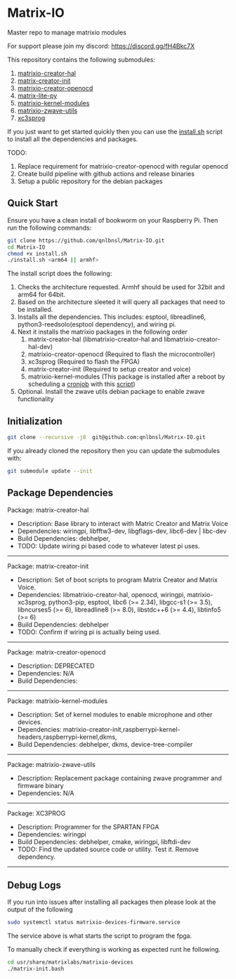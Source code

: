 # Matrix-IO

Master repo to manage matrixio modules

For support please join my discord: https://discord.gg/fH4Bkc7X

This repository contains the following submodules:

1. [matrixio-creator-hal](https://github.com/qnlbnsl/matrixio-creator-hal)
2. [matrix-creator-init](https://github.com/qnlbnsl/matrix-creator-init)
3. [matrixio-creator-openocd](https://github.com/qnlbnsl/matrix-creator-openocd)
4. [matrix-lite-py](https://github.com/qnlbnsl/matrix-lite-py)
5. [matrixio-kernel-modules](https://github.com/qnlbnsl/matrixio-kernel-modules)
6. [matrixio-zwave-utils](https://github.com/qnlbnsl/matrixio-zwave-utils)
7. [xc3sprog](https://github.com/qnlbnsl/xc3sprog)

If you just want to get started quickly then you can use the [install.sh](install.sh) script to install all the dependencies and packages.

TODO:

1. Replace requirement for matrixio-creator-openocd with regular openocd
2. Create build pipeline with github actions and release binaries
3. Setup a public repository for the debian packages

## Quick Start

Ensure you have a clean install of bookworm on your Raspberry Pi. Then run the following commands:

```bash
git clone https://github.com/qnlbnsl/Matrix-IO.git
cd Matrix-IO
chmod +x install.sh
./install.sh <arm64 || armhf>
```

The install script does the following:

1. Checks the architecture requested. Armhf should be used for 32bit and arm64 for 64bit.
2. Based on the architecture sleeted it will query all packages that need to be installed.
3. Installs all the dependencies. This includes: esptool, libreadline6, python3-reedsolo(esptool dependency), and wiring pi.
4. Next it installs the matrixio packages in the following order
    1. matrix-creator-hal (libmatrixio-creator-hal and libmatrixio-creator-hal-dev)
    2. matrixio-creator-openocd (Required to flash the microcontroller)
    3. xc3sprog (Required to flash the FPGA)
    4. matrix-creator-init (Required to setup creator and voice)
    5. matrixio-kernel-modules (This package is installed after a reboot by scheduling a [cronjob](https://github.com/qnlbnsl/Matrix-IO/blob/17bd59c975dbfce24225742c8ec67bccc1d4ad28/install.sh#L65) with this [script](https://github.com/qnlbnsl/Matrix-IO/blob/17bd59c975dbfce24225742c8ec67bccc1d4ad28/install.sh#L68))
5. Optional. Install the zwave utils debian package to enable zwave functionality

## Initialization

```bash
git clone --recursive -j8  git@github.com:qnlbnsl/Matrix-IO.git
```

If you already cloned the repository then you can update the submodules with:

```bash
git submodule update --init
```

## Package Dependencies

Package: matrix-creator-hal
- Description: Base library to interact with Matric Creator and Matrix Voice
- Dependencies: wiringpi, libfftw3-dev, libgflags-dev, libc6-dev | libc-dev
- Build Dependencies: debhelper, 
- TODO: Update wiring pi based code to whatever latest pi uses.
---
Package: matrix-creator-init
- Description: Set of boot scripts to program Matrix Creator and Matrix Voice. 
- Dependencies: libmatrixio-creator-hal, openocd, wiringpi, matrixio-xc3sprog, python3-pip, esptool, libc6 (>= 2.34), libgcc-s1 (>= 3.5), libncurses5 (>= 6), libreadline8 (>= 8.0), libstdc++6 (>= 4.4), libtinfo5 (>= 6)
- Build Dependencies: debhelper
- TODO: Confirm if wiring pi is actually being used.
---
Package: matrix-creator-openocd
- Description: DEPRECATED
- Dependencies: N/A
- Build Dependencies:
---
Package: matrixio-kernel-modules
- Description: Set of kernel modules to enable microphone and other devices.
- Dependencies: matrixio-creator-init,raspberrypi-kernel-headers,raspberrypi-kernel,dkms,
- Build Dependencies: debhelper, dkms, device-tree-compiler
---
Package: matrixio-zwave-utils
- Description: Replacement package containing zwave programmer and firmware binary
- Dependencies: N/A
---
Package: XC3PROG
- Description: Programmer for the SPARTAN FPGA
- Dependencies: wiringpi
- Build Dependencies: debhelper, cmake, wiringpi, libftdi-dev
- TODO: Find the updated source code or utility. Test it. Remove dependency.
---

## Debug Logs

If you run into issues after installing all packages then please look at the output of the following 

```sh
sudo systemctl status matrixio-devices-firmware.service
```
The service above is what starts the script to program the fpga.


To manually check if everything is working as expected runt he following.
```sh
cd usr/share/matrixlabs/matrixio-devices
./matrix-init.bash
```
